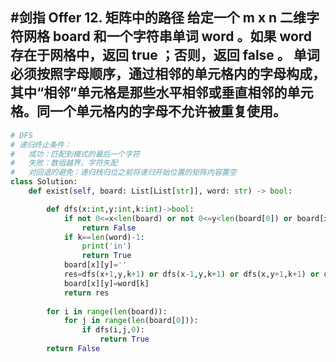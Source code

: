 #剑指 Offer 12. 矩阵中的路径
给定一个 m x n 二维字符网格 board 和一个字符串单词 word 。如果 word 存在于网格中，返回 true ；否则，返回 false 。
单词必须按照字母顺序，通过相邻的单元格内的字母构成，其中“相邻”单元格是那些水平相邻或垂直相邻的单元格。同一个单元格内的字母不允许被重复使用。
----
```python
# DFS
# 递归终止条件：
#   成功：匹配到模式的最后一个字符
#   失败：数组越界，字符失配
#   对回退的避免：递归栈归位之前将递归开始位置的矩阵内容置空
class Solution:
    def exist(self, board: List[List[str]], word: str) -> bool:

        def dfs(x:int,y:int,k:int)->bool:
            if not 0<=x<len(board) or not 0<=y<len(board[0]) or board[x][y]!=word[k]:
                return False
            if k==len(word)-1:
                print('in')
                return True
            board[x][y]=''
            res=dfs(x+1,y,k+1) or dfs(x-1,y,k+1) or dfs(x,y+1,k+1) or dfs(x,y-1,k+1)
            board[x][y]=word[k]
            return res
        
        for i in range(len(board)):
            for j in range(len(board[0])):
                if dfs(i,j,0): 
                    return True
        return False
```